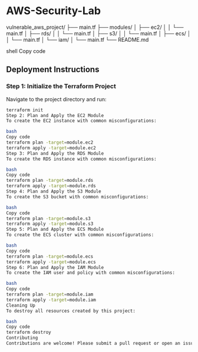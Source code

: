 # AWS-Security-Lab

vulnerable_aws_project/
├── main.tf
├── modules/
│ ├── ec2/
│ │ └── main.tf
│ ├── rds/
│ │ └── main.tf
│ ├── s3/
│ │ └── main.tf
│ ├── ecs/
│ │ └── main.tf
│ └── iam/
│ └── main.tf
└── README.md

shell
Copy code

## Deployment Instructions

### Step 1: Initialize the Terraform Project

Navigate to the project directory and run:

```bash
terraform init
Step 2: Plan and Apply the EC2 Module
To create the EC2 instance with common misconfigurations:

bash
Copy code
terraform plan -target=module.ec2
terraform apply -target=module.ec2
Step 3: Plan and Apply the RDS Module
To create the RDS instance with common misconfigurations:

bash
Copy code
terraform plan -target=module.rds
terraform apply -target=module.rds
Step 4: Plan and Apply the S3 Module
To create the S3 bucket with common misconfigurations:

bash
Copy code
terraform plan -target=module.s3
terraform apply -target=module.s3
Step 5: Plan and Apply the ECS Module
To create the ECS cluster with common misconfigurations:

bash
Copy code
terraform plan -target=module.ecs
terraform apply -target=module.ecs
Step 6: Plan and Apply the IAM Module
To create the IAM user and policy with common misconfigurations:

bash
Copy code
terraform plan -target=module.iam
terraform apply -target=module.iam
Cleaning Up
To destroy all resources created by this project:

bash
Copy code
terraform destroy
Contributing
Contributions are welcome! Please submit a pull request or open an issue to discuss any changes.
